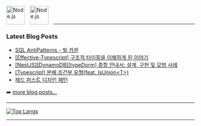 <img align="left" alt="Node.js" width="50px" src="https://cdn.jsdelivr.net/gh/devicons/devicon/icons/nodejs/nodejs-original.svg" style="padding-right:10px;" /><img align="left" alt="Node.js" width="50px" src="https://cdn.jsdelivr.net/gh/devicons/devicon/icons/nestjs/nestjs-plain.svg" style="padding-right:10px;" />

<br />
<br />

---

### Latest Blog Posts 
<!-- [codeSTACKr](https://github.com/codeSTACKr) -->
<!-- BLOG-POST-LIST:START -->
- [SQL AntiPatterns - 빌 카윈](https://velog.io/@isntkyu/SQL-AntiPatterns-%EB%B9%8C-%EC%B9%B4%EC%9C%88)
- [[Effective-Typescript] 구조적 타이핑을 이해하게 된 이야기](https://velog.io/@isntkyu/Effective-Typescript-%EA%B5%AC%EC%A1%B0%EC%A0%81-%ED%83%80%EC%9D%B4%ED%95%91%EC%9D%84-%EC%9D%B4%ED%95%B4%ED%95%98%EA%B2%8C-%EB%90%9C-%EC%9D%B4%EC%95%BC%EA%B8%B0)
- [[NestJS][DynamoDB][typeDorm] 종합 안내서: 설계, 구현 및 모범 사례](https://velog.io/@isntkyu/DynamoDBtypeDorm)
- [[Typescript] 분배 조건부 유형&lpar;feat. IsUnion&lt;T&gt;&rpar;](https://velog.io/@isntkyu/Typescript-%EB%B6%84%EB%B0%B0-%EC%A1%B0%EA%B1%B4%EB%B6%80-%EC%9C%A0%ED%98%95feat.-IsUnionT)
- [헤드 퍼스트 디자인 패턴](https://velog.io/@isntkyu/%EB%8F%85%ED%9B%84%EA%B0%90-%ED%97%A4%EB%93%9C-%ED%8D%BC%EC%8A%A4%ED%8A%B8-%EB%94%94%EC%9E%90%EC%9D%B8-%ED%8C%A8%ED%84%B4)
<!-- BLOG-POST-LIST:END -->

➡️ [more blog posts...](https://velog.io/@isntkyu)

---

[![Top Langs](https://github-readme-stats.vercel.app/api/top-langs/?username=isntkyu&layout=compact)](https://github.com/isntkyu)
  
---
   
<!-- [![yourrepositoryname](https://github-readme-stats.vercel.app/api/pin/?username=isntkyu&repo=velog-total)](https://github.com/isntkyu/velog-total) -->
